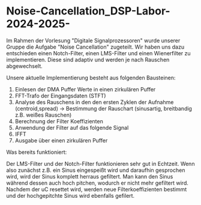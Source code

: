 # Noise-Cancellation_DSP-Labor-2024-2025-

Im Rahmen der Vorlesung "Digitale Signalprozessoren" wurde unserer Gruppe die Aufgabe "Noise Cancellation" zugeteilt.
Wir haben uns dazu entschieden einen Notch-Filter, einen LMS-Filter und einen Wienerfilter zu implementieren. Diese sind adaptiv und werden
je nach Rauschen abgewechselt.

Unsere aktuelle Implementierung besteht aus folgenden Bausteinen:

1. Einlesen der DMA Puffer Werte in einen zirkulären Puffer
2. FFT-Trafo der Eingangsdaten (STFT)
3. Analyse des Rauschens in den den ersten Zyklen der Aufnahme (centroid,spread)
   -> Bestimmung der Rauschart (sinusartig, breitbandig z.B. weißes Rauschen)
5. Berechnung der Filter Koeffizienten
6. Anwendung der Filter auf das folgende Signal
7. IFFT
8. Ausgabe über einen zirkulären Puffer 

Was bereits funktioniert:

Der LMS-Filter und der Notch-Filter funktionieren sehr gut in Echtzeit. Wenn also zunächst z.B. ein Sinus eingespeißt wird und daraufhin 
gesprochen wird, wird der Sinus komplett herraus gefiltert. Man kann den Sinus während dessen auch hoch pitchen, wodurch er nicht mehr gefiltert wird.
Nachdem der uC resettet wird, werden neue Filterkoeffizienten bestimmt und der hochgepitchte Sinus wird ebenfalls gefilert.









